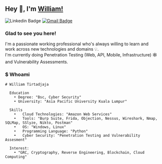 ## Hey 👋, I'm [William!](https://william5647.github.io/)
![Linkedin Badge](https://img.shields.io/badge/LinkedIn-blue?style=flat&logo=linkedin&labelColor=blue&link=https://www.linkedin.com/in/williamtirtadjaja/)
[![Gmail Badge](https://img.shields.io/badge/Gmail-red?style=flat-square&logo=Gmail&logoColor=white&link=mailto:tirtadjajawilliam@gmail.com)](mailto:tirtadjajawilliam@gmail.com)

### Glad to see you here! &nbsp;

I'm a passionate working professional who's always willing to learn and work across new technologies and domains 💡. </br>
I'm currently doing Penetration Testing (Web, API, Mobile, Infrastructure) 🕸️ and Vulnerability Assessments.

### $ Whoami
```
# William Tirtadjaja

  Education
    • Degree: "Bsc, Cyber Security"
    • University: "Asia Pacific University Kuala Lumpur"
    
  Skills
    •	Cloud Technologies: "Amazon Web Services"
    •	Tools: "Burp Suite, Frida, Objection, Nessus, Wireshark, Nmap, SQLMap, SSlyze, Nikto, Postman"
    •	OS: "Windows, Linux"
    •	Programming Language: "Python"
    •	Cyber Security: "Penetration Testing and Vulnerability Assesment"

  Interest:
    • "GRC, Cryptography, Reverse Engineering, Blockchain, Cloud Computing"
```
